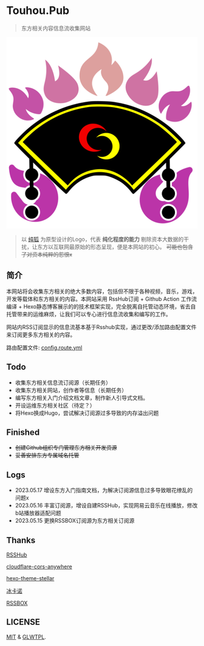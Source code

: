 # Touhou.Pub

 > 东方相关内容信息流收集网站

![logo](/assets/logo/touhou_lite_color.svg)

> 以 [纯狐](https://thwiki.cc/纯狐) 为原型设计的Logo，代表 **纯化程度的能力** 
> 剔除资本大数据的干扰，让东方以互联网最原始的形态呈现，便是本网站的初心。
> ~~可能也包含了对资本纯粹的怨恨x~~

## 简介

本网站将会收集东方相关的绝大多数内容，包括但不限于各种视频，音乐，游戏，开发等载体和东方相关的内容。本网站采用 RssHub订阅 + Github Action 工作流编译 + Hexo静态博客展示的的技术框架实现，完全脱离自托管动态环境，省去自托管带来的运维麻烦，让我们可以专心进行信息流收集和编写的工作。

网站内RSS订阅显示的信息流基本基于Rsshub实现，通过更改/添加路由配置文件来订阅更多东方相关的内容。

 路由配置文件: [config.route.yml](config.route.yml)

## Todo

- 收集东方相关信息流订阅源（长期任务）
- 收集东方相关网站，创作者等信息（长期任务）
- 编写东方相关入门介绍文档文章，制作新人引导式文档。
- 开设运维东方相关社区（待定？）
- 将Hexo换成Hugo，尝试解决订阅源过多导致的内存溢出问题

## Finished
- ~~创建Github组织专门管理东方相关开发资源~~
- ~~妥善安排东方专属域名托管~~

## Logs

- 2023.05.17 增设东方入门指南文档，为解决订阅源信息过多导致眼花缭乱的问题x
- 2023.05.16 丰富订阅源，增设自建RSSHub，实现网易云音乐在线播放，修改b站播放器适配问题
- 2023.05.15 更换RSSBOX订阅源为东方相关订阅源

## Thanks

[RSSHub](https://docs.rsshub.app/)

[cloudflare-cors-anywhere](https://test.cors.workers.dev/)

[hexo-theme-stellar](https://xaoxuu.com/wiki/stellar/)

[冰卡诺](https://zfe.space/)

[RSSBOX](https://github.com/MHG-LAB/RSSBOX)

## LICENSE

[MIT](https://github.com/MHG-LAB/RSSBOX/blob/main/LICENSE) & [GLWTPL](https://github.com/me-shaon/GLWTPL/blob/master/translations/LICENSE_zh-CN).